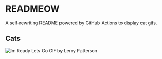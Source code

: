 # READMEOW

A self-rewriting README powered by GitHub Actions to display cat gifs.

## Cats

![Im Ready Lets Go GIF by Leroy Patterson](https://media0.giphy.com/media/CjmvTCZf2U3p09Cn0h/200.gif?cid=9acd02da2z2vvj1p19ljqi5ogwrlfvy9cecv5qu2m581lfxn&ep=v1_gifs_search&rid=200.gif&ct=g)
